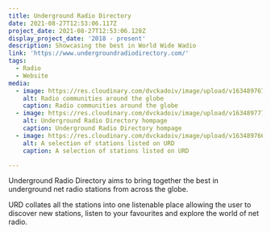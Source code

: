 ```yaml
---
title: Underground Radio Directory
date: 2021-08-27T12:53:06.117Z
project_date: 2021-08-27T12:53:06.128Z
display_project_date: '2018 - present'
description: Showcasing the best in World Wide Wadio
link: 'https://www.undergroundradiodirectory.com/'
tags:
  - Radio
  - Website
media:
  - image: https://res.cloudinary.com/dvckadoiv/image/upload/v1634897671/Soft%20Refresh/URD/urd_gif_fl24ys.gif
    alt: Radio communities around the globe
    caption: Radio communities around the globe
  - image: https://res.cloudinary.com/dvckadoiv/image/upload/v1634897778/Soft%20Refresh/URD/URD-homepage-pichi_p7qgqn.jpg
    alt: Underground Radio Directory hompage
    caption: Underground Radio Directory hompage
  - image: https://res.cloudinary.com/dvckadoiv/image/upload/v1634897663/Soft%20Refresh/URD/URD-stations_r5xxg5.png
    alt: A selection of stations listed on URD
    caption: A selection of stations listed on URD

---
```

Underground Radio Directory aims to bring together the best in underground net radio stations from across the globe.

URD collates all the stations into one listenable place allowing the user to discover new stations, listen to your favourites and explore the world of net radio.
